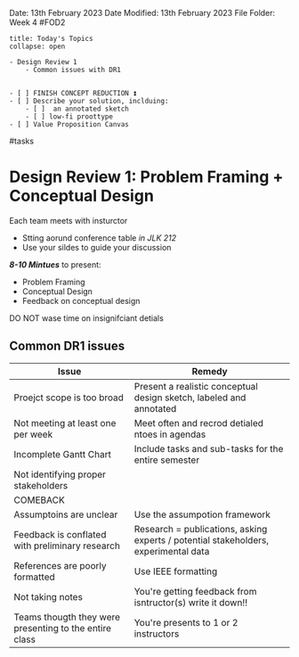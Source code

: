 Date: 13th February 2023
Date Modified: 13th February 2023
File Folder: Week 4
#FOD2  

```ad-abstract
title: Today's Topics
collapse: open

- Design Review 1
	- Common issues with DR1

```


```ad-todo

- [ ] FINISH CONCEPT REDUCTION ⏫ 
- [ ] Describe your solution, inclduing:
	- [ ]  an annotated sketch 
	- [ ] low-fi proottype
- [ ] Value Proposition Canvas

```

#tasks 

# Design Review 1: Problem Framing + Conceptual Design

Each team meets with insturctor

- Stting aorund conference table *in JLK 212*
- Use your sildes to guide your discussion

***8-10 Mintues*** to present:

- Problem Framing
- Conceptual Design
- Feedback on conceptual design

DO NOT wase time on insignifciant detials

## Common DR1 issues

| Issue                                                  | Remedy                                                                              |
| ------------------------------------------------------ | ----------------------------------------------------------------------------------- |
| Proejct scope is too broad                             | Present a realistic conceptual design sketch, labeled and annotated                 |
| Not meeting at least one per week                      | Meet often and recrod detialed ntoes in agendas                                     |
| Incomplete Gantt Chart                                 | Include tasks and sub-tasks for the entire semester                                 |
| Not identifying proper stakeholders                    |                                                                                     |
| COMEBACK                                               |                                                                                     |
| Assumptoins are unclear                                | Use the assumpotion framework                                                       |
| Feedback is conflated with preliminary research        | Research = publications, asking experts / potential stakeholders, experimental data |
| References are poorly formatted                        | Use IEEE formatting                                                                 |
| Not taking notes                                       | You're getting feedback from isntructor(s) write it down!!                          |
| Teams thougth they were presenting to the entire class | You're presents to 1 or 2 instructors                                               |

